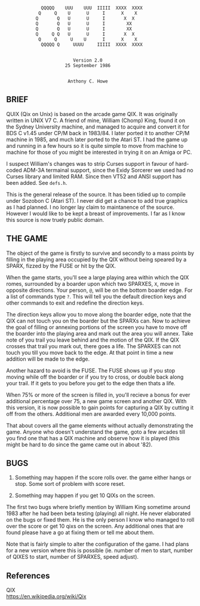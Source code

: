 
                 QQQQQ    UUU    UUU  IIIII  XXXX  XXXX
                Q     Q    U      U     I      X    X
               Q       Q   U      U     I       X  X
               Q       Q   U      U     I        XX
               Q       Q   U      U     I        XX
               Q     Q Q   U      U     I       X  X
                Q     Q     U    U      I      X    X
                 QQQQQ Q     UUUU     IIIII  XXXX  XXXX


                             Version 2.0
                          25 September 1986


                           Anthony C. Howe




BRIEF
-----

QUIX (Qix on Unix) is based on the arcade game QIX.  It was originally written in UNIX V7 C.  A friend of mine, William (Chomp) King, found it on the Sydney University machine, and managed to acquire and convert it for BDS C v1.45 under CP/M back in 1983/84.  I later ported it to another CP/M machine in 1985, and much later ported to the Atari ST.  I had the game up and running in a few hours so it is quite simple to move from machine to machine for those of you might be interested in trying it on an Amiga or PC.  

I suspect William's changes was to strip Curses support in favour of hard-coded ADM-3A termainal support, since the Exidy Sorcerer we used had no Curses library and limited RAM.  Since then VT52 and ANSI support has been added.  See `defs.h`.

This is the general release of the source.  It has been tidied up to compile under Sozobon C (Atari ST).  I never did get a chance to add true graphics as I had planned.  I no longer lay claim to maintanence of the source.  However I would like to be kept a breast of improvements.  I far as I know this source is now truely public domain.


THE GAME
--------

The object of the game is firstly to survive and secondly to a mass points by filling in the playing area occupied by the QIX without being speared by a SPARX, fizzed by the FUSE or hit by the QIX.

When the game starts, you'll see a large playing area within which the QIX romes, surrounded by a boarder upon which two SPARXES, `X`, move in opposite directions. Your person, `@`, will be on the bottom boarder edge. For a list of commands type `?`.  This will tell you the default direction keys and other commands to exit and redefine the direction keys.

The direction keys allow you to move along the boarder edge, note that the QIX can not touch you on the boarder but the SPARXs can. Now to achieve the goal of filling or annexing portions of the screen you have to move off the boarder into the playing area and mark out the area you will annex. Take note of you trail you leave behind and the motion of the QIX. If the QIX crosses that trail you mark out, there goes a life. The SPARXES can not touch you till you move back to the edge. At that point in time a new addition will be made to the edge.

Another hazard to avoid is the FUSE. The FUSE shows up if you stop moving while off the boarder or if you try to cross, or double back along your trail. If it gets to you before you get to the edge then thats a life.

When 75% or more of the screen is filled in, you'll recieve a bonus for ever additional percentage over 75, a new game screen and another QIX. With this version, it is now possible to gain points for capturing a QIX by cutting it off from the others. Additional men are awarded every 10,000 points.

That about covers all the game elements without actually demonstrating the game. Anyone who doesn't understand the game, goto a few arcades till you find one that has a QIX machine and observe how it is played (this might be hard to do since the game came out in about '82).


BUGS
----

1) Something may happen if the score rolls over. the game either hangs or stop. Some sort of problem with score reset.

2) Something may happen if you get 10 QIXs on the screen.

The first two bugs where briefly mention by William King sometime around 1983 after he had been beta testing (playing) all night.  He never elaborated on the bugs or fixed them.  He is the only person I know who managed to roll over the score or get 10 qixs on the screen.  Any additional ones that are found please have a go at fixing them or tell me about them.

Note that is fairly simple to alter the configuration of the game.  I had plans for a new version where this is possible (ie.  number of men to start, number of QIXES to start, number of SPARXES, speed adjust).


References
----------

QIX  
<https://en.wikipedia.org/wiki/Qix>
